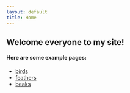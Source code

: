 ```yaml
---
layout: default
title: Home
---
```


## Welcome everyone to my site!


#### Here are some example pages:

- [birds](02-markdown-examples)
- [feathers](03-images-examples)
- [beaks](04-embeds-examples)
